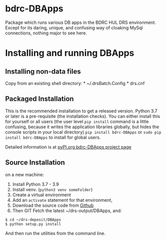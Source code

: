 # bdrc-DBApps
Package which runs various DB apps in the BDRC HUL DRS environment.
Except for its daring, unique, and confusing way of cloaking MySql connections,
nothing major to see here.

# Installing and running  DBApps 
## Installing non-data files
Copy from an existing shell directory:
    * ~/.drsBatch.Config
    * drs.cnf

## Packaged Installation
This is the recommended installation to get a released version. Python 3.7 or later is a pre-requisite (the installation
checks).
You can either install this for yourself or all users (the user level `pip install` command is a little confusing, because
it writes the application libraries globally, but hides the console scripts in your local directory)
`pip install bdrc-DBApps`
or 
`sudo pip install bdrc-DBApps`
to install for global users.

Detailed information is at [pyPI.org bdrc-DBApps project page](https://pypi.org/project/bdrc-DBApps/)
## Source Installation
on a new machine:
1. Install Python 3.7 - 3.9
1. Install venv. (`python3 venv someFolder`) 
1. Create a virtual environment
1. Add an `activate` statement for that environment, 
1. Download the source code from [Github](https://github.com/buda-base/drs-deposit.git)
1. Then GIT Fetch the latest ~/drs-output/DBApps, and:
```
$ cd ~/drs-deposit/DBApps
$ python setup.py install
```
And then run the utilities from the command line. 
